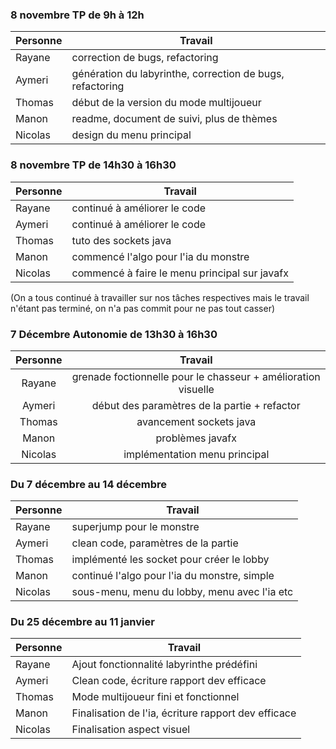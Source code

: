 ### 8 novembre TP de 9h à 12h

|Personne|Travail|
|--------|-------|
|Rayane|correction de bugs, refactoring|
|Aymeri|génération du labyrinthe, correction de bugs, refactoring|
|Thomas|début de la version du mode multijoueur|
|Manon|readme, document de suivi, plus de thèmes|
|Nicolas|design du menu principal|

### 8 novembre TP de 14h30 à 16h30

|Personne|Travail|
|--------|---------------------------------------------------|
|Rayane  |continué à améliorer le code                       |
|Aymeri  |continué à améliorer le code                       |
|Thomas  |tuto des sockets java                              |
|Manon   |commencé l'algo pour l'ia du monstre|
|Nicolas |commencé à faire le menu principal sur javafx|


(On a tous continué à travailler sur nos tâches respectives mais le travail n'étant pas terminé, on n'a pas commit pour ne pas tout casser)

### 7 Décembre Autonomie de 13h30 à 16h30

| Personne |                              Travail                             |
|:--------:|:----------------------------------------------------------------:|
|Rayane    | grenade foctionnelle pour le chasseur + amélioration visuelle    |
|Aymeri    | début des paramètres de la partie + refactor                     |
|Thomas    | avancement sockets java                                          |
|Manon     | problèmes javafx                                                 |
|Nicolas   | implémentation menu principal                                    |


### Du 7 décembre au 14 décembre


|Personne|Travail|
|--------|---------------------------------------------------|
|Rayane  |superjump pour le monstre                          |
|Aymeri  |clean code, paramètres de la partie                |
|Thomas  |implémenté les socket pour créer le lobby          |
|Manon   |continué l'algo pour l'ia du monstre, simple       |
|Nicolas |sous-menu, menu du lobby, menu avec l'ia etc       |


### Du 25 décembre au 11 janvier

|Personne|Travail|
|--------|---------------------------------------------------|
|Rayane  |Ajout fonctionnalité labyrinthe prédéfini          |
|Aymeri  |Clean code, écriture rapport dev efficace          |
|Thomas  |Mode multijoueur fini et fonctionnel               |
|Manon   |Finalisation de l'ia, écriture rapport dev efficace|
|Nicolas |Finalisation aspect visuel                         |
